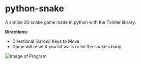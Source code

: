 # python-snake
A simple 2D snake game made in python with the TkInter library.

**Directions:**
- Directional (Arrow) Keys to Move
- Game will reset if you hit walls or hit the snake's body

![Image of Program](https://i.gyazo.com/59bc50d70bc854c3c6adaf79e8f5c1f3.png)
